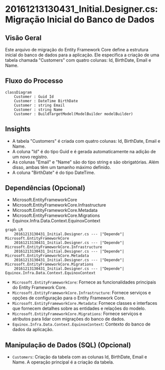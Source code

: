 # 20161213130431_Initial.Designer.cs: Migração Inicial do Banco de Dados

## Visão Geral
Este arquivo de migração do Entity Framework Core define a estrutura inicial do banco de dados para a aplicação. Ele especifica a criação de uma tabela chamada "Customers" com quatro colunas: Id, BirthDate, Email e Name.

## Fluxo do Processo
```mermaid
classDiagram
    Customer : Guid Id
    Customer : DateTime BirthDate
    Customer : string Email
    Customer : string Name
    Customer : BuildTargetModel(ModelBuilder modelBuilder)
```

## Insights
- A tabela "Customers" é criada com quatro colunas: Id, BirthDate, Email e Name.
- A coluna "Id" é do tipo Guid e é gerada automaticamente na adição de um novo registro.
- As colunas "Email" e "Name" são do tipo string e são obrigatórias. Além disso, ambas têm um tamanho máximo definido.
- A coluna "BirthDate" é do tipo DateTime.

## Dependências (Opcional)
- Microsoft.EntityFrameworkCore
- Microsoft.EntityFrameworkCore.Infrastructure
- Microsoft.EntityFrameworkCore.Metadata
- Microsoft.EntityFrameworkCore.Migrations
- Equinox.Infra.Data.Context.EquinoxContext

```mermaid
graph LR
    20161213130431_Initial.Designer.cs --- |"Depende"| Microsoft.EntityFrameworkCore
    20161213130431_Initial.Designer.cs --- |"Depende"| Microsoft.EntityFrameworkCore.Infrastructure
    20161213130431_Initial.Designer.cs --- |"Depende"| Microsoft.EntityFrameworkCore.Metadata
    20161213130431_Initial.Designer.cs --- |"Depende"| Microsoft.EntityFrameworkCore.Migrations
    20161213130431_Initial.Designer.cs --- |"Depende"| Equinox.Infra.Data.Context.EquinoxContext
```

- `Microsoft.EntityFrameworkCore`: Fornece as funcionalidades principais do Entity Framework Core.
- `Microsoft.EntityFrameworkCore.Infrastructure`: Fornece serviços e opções de configuração para o Entity Framework Core.
- `Microsoft.EntityFrameworkCore.Metadata`: Fornece classes e interfaces que fornecem detalhes sobre as entidades e relações do modelo.
- `Microsoft.EntityFrameworkCore.Migrations`: Fornece serviços e atributos para lidar com migrações do banco de dados.
- `Equinox.Infra.Data.Context.EquinoxContext`: Contexto do banco de dados da aplicação.

## Manipulação de Dados (SQL) (Opcional)
- `Customers`: Criação da tabela com as colunas Id, BirthDate, Email e Name. A operação principal é a criação da tabela.